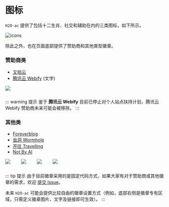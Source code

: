 # 图标

`H2O-ac` 提供了包括十二生肖、社交和辅助在内的三类图标，如下所示。

![icons](/imgs/jnwmsE.webp)

除此之外，也在页面底部提供了赞助商和其他类型徽章。

<style>
    .badge {
        max-width: 200px;
        max-height: 30px;
        display: inline-block;
        margin-right: 30px;
        margin-bottom: 10px;
    }
</style>

### 赞助商类

- [又拍云](https://www.upyun.com/)
- [腾讯云 Webify](https://webify.cloudbase.net/) (文字)

<img src="/imgs/upyun.png" class="badge"/>

::: warning 提示
鉴于 **腾讯云 Webify** 目前已停止对个人站点扶持计划，腾讯云 Webify 赞助商未来可能会被移除。
:::

### 其他类

- [Foreverblog](https://www.foreverblog.cn/)
- [虫洞 Wormhole](https://www.foreverblog.cn/go.html)
- [开往 Travelling](https://www.travellings.cn/go.html)
- [Not By AI](https://notbyai.fyi/)


<img src="https://img.foreverblog.cn/logo_en_default.png" class="badge"/>
<img src="https://img.foreverblog.cn/wormhole_3.gif" class="badge" />
<img src="https://www.travellings.cn/assets/logo.gif" class="badge" />
<img src="https://notbyai.fyi/img/written-by-human-not-by-ai-white.svg" class="badge" />

::: tip 提示
由于目前徽章采用的是固定代码方式，如果大家有对于赞助商或其他徽章的需求，欢迎 [提交 Issue](https://github.com/zhonger/jekyll-theme-H2O-ac/issues/new)。

未来 `H2O-ac` 可能会提供比较自由的徽章设置方式（例如，底部右侧是徽章专有区域，只需定义徽章图片、文字及链接即可生效）。
:::
